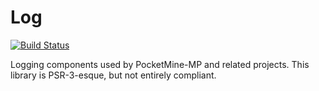 # Log
[![Build Status](https://travis-ci.com/pmmp/Log.svg?branch=master)](https://travis-ci.com/pmmp/Log)

Logging components used by PocketMine-MP and related projects.
This library is PSR-3-esque, but not entirely compliant.
